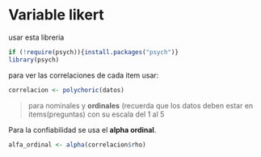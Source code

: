 # Variable likert 

usar esta libreria

```r
if (!require(psych)){install.packages("psych")}
library(psych)
```
para ver las correlaciones de cada item usar:

```r
correlacion <- polychoric(datos)
```
> para nominales y **ordinales** (recuerda que los datos deben estar en items(preguntas) con su escala del 1 al 5


Para la confiabilidad se usa el **alpha ordinal**.

```r
alfa_ordinal <- alpha(correlacion$rho)
```

